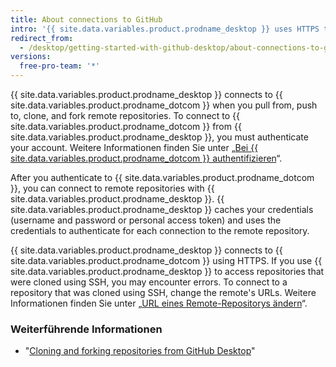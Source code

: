 ```yaml
---
title: About connections to GitHub
intro: '{{ site.data.variables.product.prodname_desktop }} uses HTTPS to securely exchange data with {{ site.data.variables.product.prodname_dotcom }}.'
redirect_from:
  - /desktop/getting-started-with-github-desktop/about-connections-to-github
versions:
  free-pro-team: '*'
---
```


{{ site.data.variables.product.prodname_desktop }} connects to {{ site.data.variables.product.prodname_dotcom }} when you pull from, push to, clone, and fork remote repositories. To connect to {{ site.data.variables.product.prodname_dotcom }} from {{ site.data.variables.product.prodname_desktop }}, you must authenticate your account. Weitere Informationen finden Sie unter „[Bei {{ site.data.variables.product.prodname_dotcom }} authentifizieren](/desktop/getting-started-with-github-desktop/authenticating-to-github)“.

After you authenticate to {{ site.data.variables.product.prodname_dotcom }}, you can connect to remote repositories with {{ site.data.variables.product.prodname_desktop }}. {{ site.data.variables.product.prodname_desktop }} caches your credentials (username and password or personal access token) and uses the credentials to authenticate for each connection to the remote repository.

{{ site.data.variables.product.prodname_desktop }} connects to {{ site.data.variables.product.prodname_dotcom }} using HTTPS. If you use {{ site.data.variables.product.prodname_desktop }} to access repositories that were cloned using SSH, you may encounter errors. To connect to a repository that was cloned using SSH, change the remote's URLs. Weitere Informationen finden Sie unter „[URL eines Remote-Repositorys ändern](/github/using-git/changing-a-remotes-url)“.

### Weiterführende Informationen
- "[Cloning and forking repositories from GitHub Desktop](/desktop/contributing-and-collaborating-using-github-desktop/cloning-and-forking-repositories-from-github-desktop)"
